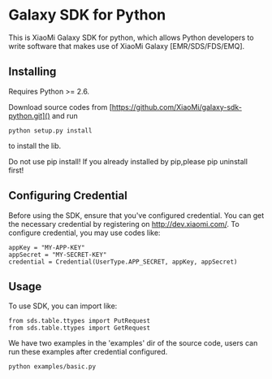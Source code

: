# Galaxy SDK for Python

This is XiaoMi Galaxy SDK for python, which allows Python developers to write software that makes use of XiaoMi Galaxy [EMR/SDS/FDS/EMQ].

## Installing

Requires Python >= 2.6. 

Download source codes from [https://github.com/XiaoMi/galaxy-sdk-python.git]() 
and run 
```
python setup.py install
```
to install the lib.

Do not use pip install! If you already installed by pip,please pip uninstall first!

## Configuring Credential

Before using the SDK, ensure that you've configured credential. 
You can get the necessary credential by registering on http://dev.xiaomi.com/.
To configure credential, you may use codes like:

```
appKey = "MY-APP-KEY"
appSecret = "MY-SECRET-KEY"
credential = Credential(UserType.APP_SECRET, appKey, appSecret)
```

## Usage

To use SDK, you can import like:

```
from sds.table.ttypes import PutRequest
from sds.table.ttypes import GetRequest
```

We have two examples in the 'examples' dir of the source code,
users can run these examples after credential configured.

```
python examples/basic.py
```
